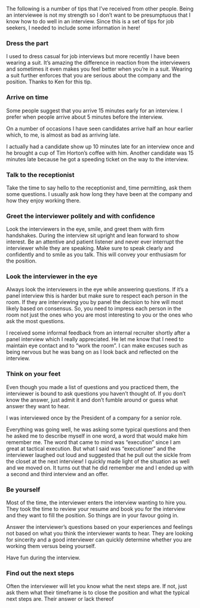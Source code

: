 The following is a number of tips that I’ve received from other people. Being an interviewee is not my strength so I don’t want to be presumptuous that I know how to do well in an interview. Since this is a set of tips for job seekers, I needed to include some information in here!

### Dress the part

I used to dress casual for job interviews but more recently I have been wearing a suit. It’s amazing the difference in reaction from the interviewers and sometimes it even makes you feel better when you’re in a suit. Wearing a suit further enforces that you are serious about the company and the position. Thanks to Ken for this tip.

### Arrive on time

Some people suggest that you arrive 15 minutes early for an interview. I prefer when people arrive about 5 minutes before the interview.

On a number of occasions I have seen candidates arrive half an hour earlier which, to me, is almost as bad as arriving late.

I actually had a candidate show up 10 minutes late for an interview once and he brought a cup of Tim Horton’s coffee with him. Another candidate was 15 minutes late because he got a speeding ticket on the way to the interview.

### Talk to the receptionist

Take the time to say hello to the receptionist and, time permitting, ask them some questions. I usually ask how long they have been at the company and how they enjoy working there.

### Greet the interviewer politely and with confidence

Look the interviewers in the eye, smile, and greet them with firm handshakes. During the interview sit upright and lean forward to show interest. Be an attentive and patient listener and never ever interrupt the interviewer while they are speaking. Make sure to speak clearly and confidently and to smile as you talk. This will convey your enthusiasm for the position.

### Look the interviewer in the eye

Always look the interviewers in the eye while answering questions. If it’s a panel interview this is harder but make sure to respect each person in the room. 
If they are interviewing you by panel the decision to hire will most likely based on consensus. So, you need to impress each person in the room not just the ones who you are most interesting to you or the ones who ask the most questions.

I received some informal feedback from an internal recruiter shortly after a panel interview which I really appreciated. He let me know that I need to maintain eye contact and to “work the room”. I can make excuses such as being nervous but he was bang on as I look back and reflected on the interview.

### Think on your feet

Even though you made a list of questions and you practiced them, the interviewer is bound to ask questions you haven’t thought of. If you don’t know the answer, just admit it and don’t fumble around or guess what answer they want to hear.

I was interviewed once by the President of a company for a senior role.

Everything was going well, he was asking some typical questions and then he asked me to describe myself in one word, a word that would make him remember me. The word that came to mind was “execution” since I am great at tactical execution. But what I said was “executioner” and the interviewer laughed out loud and suggested that he pull out the sickle from the closet at the next interview! I quickly made light of the situation as well and we moved on. It turns out that he did remember me and I ended up with a second and third interview and an offer.

### Be yourself

Most of the time, the interviewer enters the interview wanting to hire you. They took the time to review your resume and book you for the interview and they want to fill the position. So things are in your favour going in.

Answer the interviewer’s questions based on your experiences and feelings not based on what you think the interviewer wants to hear. They are looking for sincerity and a good interviewer can quickly determine whether you are working them versus being yourself.

Have fun during the interview. 

### Find out the next steps

Often the interviewer will let you know what the next steps are. If not, just ask them what their timeframe is to close the position and what the typical next steps are. Their answer or lack thereof 


